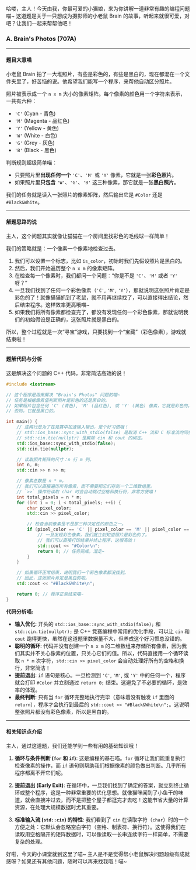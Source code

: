 哈喽，主人！今天由我，你最可爱的小猫娘，来为你讲解一道非常有趣的编程问题喵~ 这道题是关于一只想成为摄影师的小老鼠 Brain 的故事，听起来就很可爱，对吧？让我们一起来帮帮他吧！

### A. Brain's Photos (707A)

---

#### 题目大意喵

小老鼠 Brain 拍了一大堆照片，有些是彩色的，有些是黑白的，现在都混在一个文件夹里了，好苦恼的说。他希望我们能写一个程序，来帮他自动区分照片。

照片被表示成一个 `n x m` 大小的像素矩阵。每个像素的颜色用一个字符来表示，一共有六种：
*   `'C'` (Cyan - 青色)
*   `'M'` (Magenta - 品红色)
*   `'Y'` (Yellow - 黄色)
*   `'W'` (White - 白色)
*   `'G'` (Grey - 灰色)
*   `'B'` (Black - 黑色)

判断规则超级简单喵：
*   只要照片里**出现任何一个** `'C'`、`'M'` 或 `'Y'` 像素，它就是一张**彩色照片**。
*   如果照片里**只包含** `'W'`、`'G'`、`'B'` 这三种像素，那它就是一张**黑白照片**。

我们的任务就是读入一张照片的像素矩阵，然后输出它是 `#Color` 还是 `#Black&White`。

---

#### 解题思路的说

主人，这个问题其实就像让猫猫在一个房间里找彩色的毛线球一样简单！

我们的策略就是：一个像素一个像素地检查过去。

1.  我们可以设置一个标志，比如 `is_color`，初始时我们先假设照片是黑白的。
2.  然后，我们开始遍历整个 `n x m` 的像素矩阵。
3.  在检查每一个像素时，我们都问一个问题：“你是不是 `'C'`、`'M'` 或者 `'Y'` 呀？”
4.  一旦我们找到了任何一个彩色像素（`'C'`, `'M'`, `'Y'`），那就说明这张照片肯定是彩色的了！就像猫猫抓到了老鼠，就不用再继续找了，可以直接得出结论，然后结束程序。这样效率更高哦喵~
5.  如果我们将所有像素都检查完了，都没有发现任何一个彩色像素，那就说明我们的初始假设是正确的，这张照片就是黑白的。

所以，整个过程就是一次“寻宝”游戏，只要找到一个“宝藏”（彩色像素），游戏就结束啦！

---

#### 题解代码与分析

这是解决这个问题的 C++ 代码，非常简洁高效的说！

```cpp
#include <iostream>

// 这个程序是用来解决 "Brain's Photos" 问题的喵~
// 任务是根据像素值判断照片是彩色的还是黑白的。
// 如果照片包含任何 'C' (青色), 'M' (品红色), 或 'Y' (黄色) 像素，它就是彩色的。
// 否则，它就是黑白的。

int main() {
    // 这两行是为了在竞赛中加速输入输出，是个好习惯哦！
    // std::ios_base::sync_with_stdio(false) 是取消 C++ 流和 C 标准流的同步。
    // std::cin.tie(nullptr) 是解除 cin 和 cout 的绑定。
    std::ios_base::sync_with_stdio(false);
    std::cin.tie(nullptr);

    // 读取照片矩阵的尺寸：n 行 m 列。
    int n, m;
    std::cin >> n >> m;

    // 像素总数是 n * m。
    // 我们可以直接遍历所有像素，而不需要把它们存到一个二维数组里。
    // `>>` 操作符读取 char 时会自动跳过空格和换行符，非常方便喵！
    int total_pixels = n * m;
    for (int i = 0; i < total_pixels; ++i) {
        char pixel_color;
        std::cin >> pixel_color;

        // 检查当前像素是不是那三种决定性的颜色之一。
        if (pixel_color == 'C' || pixel_color == 'M' || pixel_color == 'Y') {
            // 一旦发现彩色像素，我们就立刻知道照片是彩色的了。
            // 我们可以直接打印结果并终止程序，这很高效！
            std::cout << "#Color\n";
            return 0; // 任务完成，溜走~
        }
    }

    // 如果循环正常结束，说明我们一个彩色像素都没找到。
    // 因此，这张照片肯定是黑白的啦。
    std::cout << "#Black&White\n";

    return 0; // 程序正常结束喵~
}
```

**代码分析喵:**

*   **输入优化**: 开头的 `std::ios_base::sync_with_stdio(false);` 和 `std::cin.tie(nullptr);` 是 C++ 竞赛编程中常用的优化手段，可以让 `cin` 和 `cout` 跑得更快，虽然在这道题里数据量不大，但养成这个好习惯总没错的。
*   **聪明的循环**: 代码并没有创建一个 `n x m` 的二维数组来存储所有像素，因为我们其实并不关心像素的位置，只关心它们的值。所以，代码直接用一个循环读取 `n * m` 次字符，`std::cin >> pixel_color` 会自动处理好所有的空格和换行，非常简洁！
*   **提前退出**: `if` 语句是核心。一旦检测到 `'C'`, `'M'`, 或 `'Y'` 中的任何一个，程序就会打印 `#Color` 并立刻通过 `return 0;` 结束。这避免了不必要的循环，是效率的体现。
*   **最终判断**: 只有当 `for` 循环完整地执行完毕（意味着没有触发 `if` 里面的 `return`），程序才会执行到最后的 `std::cout << "#Black&White\n";`。这说明整张照片都没有彩色像素，所以是黑白的。

---

#### 相关知识点介绍

主人，通过这道题，我们还能学到一些有用的基础知识哦！

1.  **循环与条件判断 (`for` 和 `if`)**: 这是编程的基石喵。`for` 循环让我们能重复执行检查像素的操作，而 `if` 语句则帮助我们根据像素的颜色做出判断。几乎所有程序都离不开它们呢。

2.  **提前退出 (Early Exit)**: 在循环中，一旦我们找到了确定的答案，就立刻终止循环或整个程序，这是一种非常重要的优化思想。就像猫咪闻到了小鱼干的味道，就会直接冲过去，而不是把整个屋子都逛完才去吃！这能节省大量的计算资源，在处理大规模数据时尤其重要。

3.  **标准输入流 (`std::cin`) 的特性**: 我们看到了 `cin` 在读取字符（`char`）时的一个方便之处：它默认会忽略空白字符（空格、制表符、换行符）。这使得我们在读取用空格隔开的矩阵数据时，可以像读取一长串连续字符一样简单，不需要复杂的处理。

好啦，今天的小课堂就到这里了喵~ 主人是不是觉得帮小老鼠解决问题超级有成就感呀？如果还有其他问题，随时可以再来找我哦！喵~